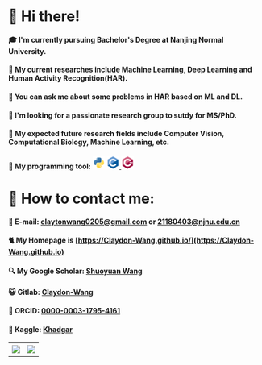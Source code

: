 # 👋 Hi there!
#### 🎓 I'm currently pursuing Bachelor's Degree at Nanjing Normal University.
#### 🌱 My current researches include Machine Learning, Deep Learning and Human Activity Recognition(HAR).
#### 💬 You can ask me about some problems in HAR based on ML and DL.
#### 🙌 I'm looking for a passionate research group to sutdy for MS/PhD.
#### 🌌 My expected future research fields include <strong>Computer Vision</strong>, <strong>Computational Biology</strong>, <strong>Machine Learning</strong>, etc.
#### 🚀 My programming tool: <a href="https://www.python.org" target="_blank"> <img src="https://raw.githubusercontent.com/devicons/devicon/master/icons/python/python-original.svg" alt="python" width="25" height="25"/></a> <a href="https://www.cprogramming.com/" target="_blank"> <img src="https://raw.githubusercontent.com/devicons/devicon/master/icons/c/c-original.svg" alt="c" width="25" height="25"/> </a> <a href="https://www.w3schools.com/cpp/" target="_blank"> <img src="https://raw.githubusercontent.com/devicons/devicon/master/icons/cplusplus/cplusplus-original.svg" alt="cplusplus" width="25" height="25"/></a>
# 🎡 How to contact me: 
#### 📧 E-mail: claytonwang0205@gmail.com or 21180403@njnu.edu.cn
#### 🐈 My Homepage is [https://Claydon-Wang.github.io/](https://Claydon-Wang.github.io)
#### 🔍 My Google Scholar: [Shuoyuan Wang](https://scholar.google.com/citations?hl=zh-CN&user=SfMkEYgAAAAJ)
#### 😺 Gitlab: [Claydon-Wang](https://gitlab.com/Clayden-Wang)
#### 🍈 ORCID: [0000-0003-1795-4161](https://orcid.org/0000-0003-1795-4161)
#### 👻 Kaggle: [Khadgar](https://www.kaggle.com/claydonwang)


<table>
  <tr>
    <th><img src="https://github-readme-stats.vercel.app/api?username=Claydon-Wang&show_icons=true&count_private=true&hide=prs&theme=dark"/></th>
    <th><img src="https://github-readme-stats.vercel.app/api/top-langs/?username=Claydon-Wang&layout=compact&hide_border=true&langs_count=10&theme=dark"/></th>
  </tr>
  <tr>
   
  </tr>
</table>



<!-- 
**Claydon-Wang/Clayden-Wang** is a ✨ _special_ ✨ repository because its `README.md` (this file) appears on your GitHub profile.

Here are some ideas to get you started:

- 🔭 I’m currently working on ...
- 🌱 I’m currently learning ...
- 👯 I’m looking to collaborate on ...
- 🤔 I’m looking for help with ...
- 💬 Ask me about ...
- 📫 How to reach me: ...
- 😄 Pronouns: ...
- ⚡ Fun fact: ...

 -->
